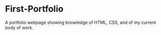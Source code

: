 # First-Portfolio
A portfolio webpage showing knowledge of HTML, CSS, and of my current body of work.
